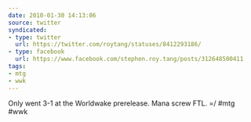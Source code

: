 ```yaml
---
date: 2010-01-30 14:13:06
source: twitter
syndicated:
- type: twitter
  url: https://twitter.com/roytang/statuses/8412293186/
- type: facebook
  url: https://www.facebook.com/stephen.roy.tang/posts/312648500411
tags:
- mtg
- wwk
---
```


Only went 3-1 at the Worldwake prerelease. Mana screw FTL. =/ #mtg #wwk